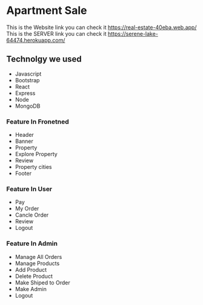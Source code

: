 # Apartment Sale
This is the Website link you can check it https://real-estate-40eba.web.app/
This is the SERVER link you can check it https://serene-lake-64474.herokuapp.com/

## Technolgy we used 
* Javascript
* Bootstrap
* React
* Express
* Node
* MongoDB

### Feature In Fronetned
* Header
* Banner
* Property
* Explore Property
* Review
* Property cities
* Footer

### Feature In User
* Pay
* My Order
* Cancle Order
* Review
* Logout

### Feature In Admin
* Manage All Orders
* Manage Products
* Add Product
* Delete Product
* Make Shiped to Order
* Make Admin
* Logout